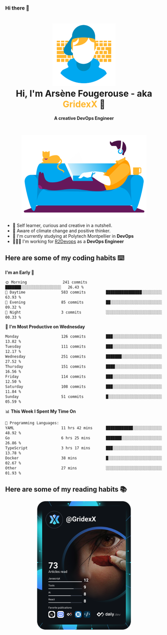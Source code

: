 ### Hi there 👋

<!--
**GridexX/gridexx** is a ✨ _special_ ✨ repository because its `README.md` (this file) appears on your GitHub profile.

Here are some ideas to get you started:

- 🔭 I’m currently working on ...
- 🌱 I’m currently learning ...
- 👯 I’m looking to collaborate on ...
- 🤔 I’m looking for help with ...
- 💬 Ask me about ...
- 📫 How to reach me: ...
- 😄 Pronouns: ...
- ⚡ Fun fact: ...
-->


<!-- Header -->
<h1 align="center">
  <img src="./images/user_profile.png" width="200">
  <br>
  Hi, I'm Arsène Fougerouse - aka <span style="color:#ffb72e">GridexX</span> 👋
</h1>


<p align="center">
  <b>A creative DevOps Engineer </b>
</p>
<br/>
<p align="center">
  <img src="./images/man_couch.png" width="400">
</p>

- 🎨 Self learner, curious and creative in a nutshell. 
- 🌱 Aware of climate change and positive thinker.
- 📕 I'm currently studying at Polytech Montpellier in **DevOps**
- 👨🏻‍💻 I'm working for [R2Devops](https://r2devops.io) as a **DevOps Engineer**


## Here are some of my coding habits ⌨️

<!-- Add a section about tech and Ops stack
  Like this one : https://github.com/Xanthus58#-tech-stack
-->
<!--START_SECTION:waka-->
**I'm an Early 🐤** 

```text
🌞 Morning                241 commits         ███████░░░░░░░░░░░░░░░░░░   26.43 % 
🌆 Daytime                583 commits         ████████████████░░░░░░░░░   63.93 % 
🌃 Evening                85 commits          ██░░░░░░░░░░░░░░░░░░░░░░░   09.32 % 
🌙 Night                  3 commits           ░░░░░░░░░░░░░░░░░░░░░░░░░   00.33 % 
```
📅 **I'm Most Productive on Wednesday** 

```text
Monday                   126 commits         ███░░░░░░░░░░░░░░░░░░░░░░   13.82 % 
Tuesday                  111 commits         ███░░░░░░░░░░░░░░░░░░░░░░   12.17 % 
Wednesday                251 commits         ███████░░░░░░░░░░░░░░░░░░   27.52 % 
Thursday                 151 commits         ████░░░░░░░░░░░░░░░░░░░░░   16.56 % 
Friday                   114 commits         ███░░░░░░░░░░░░░░░░░░░░░░   12.50 % 
Saturday                 108 commits         ███░░░░░░░░░░░░░░░░░░░░░░   11.84 % 
Sunday                   51 commits          █░░░░░░░░░░░░░░░░░░░░░░░░   05.59 % 
```


📊 **This Week I Spent My Time On** 

```text
💬 Programming Languages: 
YAML                     11 hrs 42 mins      ████████████░░░░░░░░░░░░░   48.92 % 
Go                       6 hrs 25 mins       ███████░░░░░░░░░░░░░░░░░░   26.86 % 
TypeScript               3 hrs 17 mins       ███░░░░░░░░░░░░░░░░░░░░░░   13.78 % 
Docker                   38 mins             █░░░░░░░░░░░░░░░░░░░░░░░░   02.67 % 
Other                    27 mins             ░░░░░░░░░░░░░░░░░░░░░░░░░   01.93 % 
```


<!--END_SECTION:waka-->

## Here are some of my reading habits 📚
<div  align="center">
  <img src="./images/devcard.svg" width="300">
</div>
